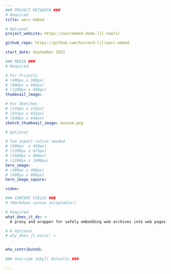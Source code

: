 ```yaml
---
### PROJECT METADATA ###
# Required
title: warc-embed

# Optional
project_website: https://warcembed-demo.lil.tools/

github_repo: https://github.com/harvard-lil/warc-embed

start_date: September 2022

### MEDIA ###
# Required

# For Projects
# (400px x 300px)
# (800px x 600px)
# (1200px x 900px)
thumbnail_image:

# For Sketches
# (216px x 216px)
# (432px x 432px)
# (648px x 648px)
sketch_thumbnail_image: museum.png

# Optional

# Two aspect ratios needed
# (800px  x 450px)
# (1200px x 675px)
# (1600px x 900px)
# (2100px x 1000px)
hero_image:
# (400px x 400px)
# (800px x 800px)
hero_image_square:

video:

### CONTENT FIELDS ###
# (Markdown syntax acceptable!)

# Required
what_does_it_do: >
  A proxy and wrapper for safely embedding web archives into web pages

# # Optional
# why_does_it_exist: >


who_contributed:
    
### Override Jekyll Defaults ###

---
```

